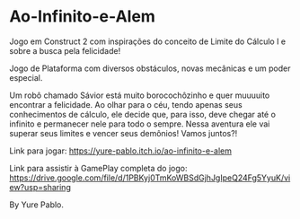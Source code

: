 # Ao-Infinito-e-Alem
Jogo em Construct 2 com inspirações do conceito de Limite do Cálculo I e sobre a busca pela felicidade!

Jogo de Plataforma com diversos obstáculos, novas mecânicas e um poder especial.

Um robô chamado Sávior está muito borocochôzinho e quer muuuuito encontrar a felicidade. Ao olhar para o céu, tendo apenas seus conhecimentos de cálculo, ele decide que, para isso, deve chegar até o infinito e permanecer nele para todo o sempre. Nessa aventura ele vai superar seus limites e vencer seus demônios! 
Vamos juntos?!

Link para jogar: https://yure-pablo.itch.io/ao-infinito-e-alem

Link para assistir à GamePlay completa do jogo: https://drive.google.com/file/d/1PBKyj0TmKoWBSdGjhJgIpeQ24Fg5YyuK/view?usp=sharing

By Yure Pablo.


